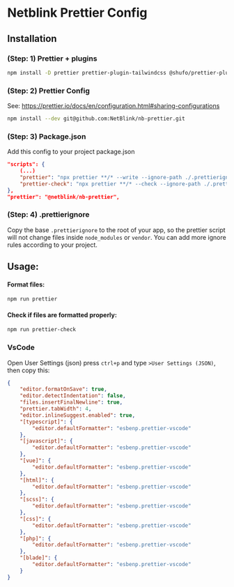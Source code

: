 # Netblink Prettier Config

## Installation

### (Step: 1) Prettier + plugins

```bash
npm install -D prettier prettier-plugin-tailwindcss @shufo/prettier-plugin-blade @prettier/plugin-php
```

### (Step: 2) Prettier Config

See: https://prettier.io/docs/en/configuration.html#sharing-configurations

```bash
npm install --dev git@github.com:NetBlink/nb-prettier.git
```

### (Step: 3) Package.json

Add this config to your project package.json

```json
"scripts": {
    (...)
    "prettier": "npx prettier **/* --write --ignore-path ./.prettierignore --ignore-unknown --list-different",
    "prettier-check": "npx prettier **/* --check --ignore-path ./.prettierignore --ignore-unknown"
},
"prettier": "@netblink/nb-prettier",
```

### (Step: 4) .prettierignore

Copy the base `.prettierignore` to the root of your app, so the prettier script will not change files inside `node_modules` or `vendor`.
You can add more ignore rules according to your project.

## Usage:

#### Format files:

```bash
npm run prettier
```

#### Check if files are formatted properly:

```bash
npm run prettier-check
```

### VsCode

Open User Settings (json) press `ctrl+p` and type `>User Settings (JSON)`, then copy this:

```json
{
    "editor.formatOnSave": true,
    "editor.detectIndentation": false,
    "files.insertFinalNewline": true,
    "prettier.tabWidth": 4,
    "editor.inlineSuggest.enabled": true,
    "[typescript]": {
        "editor.defaultFormatter": "esbenp.prettier-vscode"
    },
    "[javascript]": {
        "editor.defaultFormatter": "esbenp.prettier-vscode"
    },
    "[vue]": {
        "editor.defaultFormatter": "esbenp.prettier-vscode"
    },
    "[html]": {
        "editor.defaultFormatter": "esbenp.prettier-vscode"
    },
    "[scss]": {
        "editor.defaultFormatter": "esbenp.prettier-vscode"
    },
    "[css]": {
        "editor.defaultFormatter": "esbenp.prettier-vscode"
    },
    "[php]": {
        "editor.defaultFormatter": "esbenp.prettier-vscode"
    },
    "[blade]": {
        "editor.defaultFormatter": "esbenp.prettier-vscode"
    }
}
```
